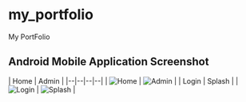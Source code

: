 # my_portfolio

My PortFolio

## Android Mobile Application Screenshot

| Home | Admin | 
|--|--|--|--|
| ![Home](assets/images/3.jpg) | ![Admin](assets/images/12.jpg) |
| Login | Splash |
| ![Login](assets/images/10.jpg) | ![Splash](assets/images/9.jpg) |